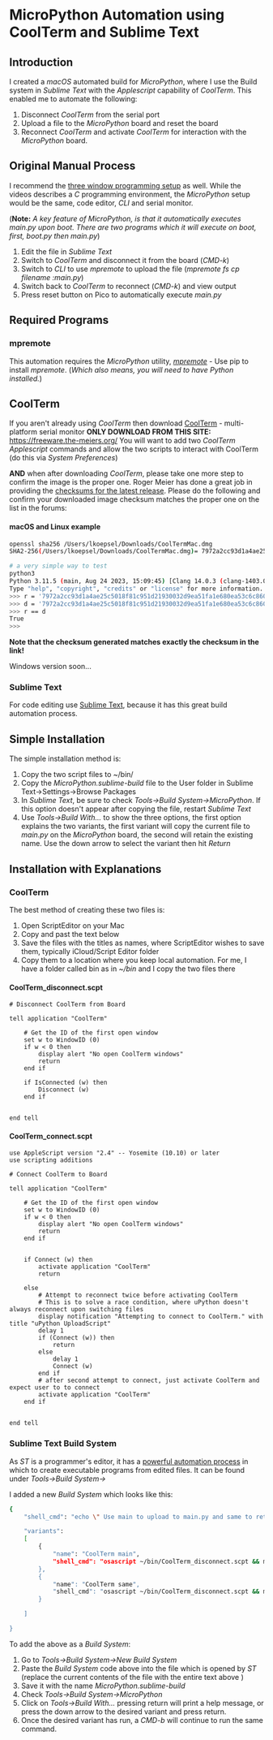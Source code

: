 # MicroPython Automation using CoolTerm and Sublime Text

## Introduction
I created a *macOS* automated build for *MicroPython*, where I use the Build system in *Sublime Text* with the *Applescript* capability of *CoolTerm*. This enabled me to automate the following:
1. Disconnect *CoolTerm* from the serial port
1. Upload a file to the *MicroPython* board and reset the board
1. Reconnect *CoolTerm* and activate *CoolTerm* for interaction with the *MicroPython* board.

## Original Manual Process
I recommend the [three window programming setup](/posts/avr_c_edit/) as well. While the videos describes a *C* programming environment, the *MicroPython* setup would be the same, code editor, *CLI* and serial monitor. 

(**Note:** *A key feature of MicroPython, is that it automatically executes main.py upon boot. There are two programs which it will execute on boot, first, boot.py then main.py*)

1. Edit the file in *Sublime Text*
1. Switch to *CoolTerm* and disconnect it from the board (*CMD-k*) 
1. Switch to *CLI* to use *mpremote* to upload the file (*mpremote fs cp filename :main.py*)
1. Switch back to *CoolTerm* to reconnect (*CMD-k*) and view output
1. Press reset button on Pico to automatically execute *main.py*

## Required Programs

### mpremote
This automation requires the *MicroPython* utility, [*mpremote*](https://pypi.org/project/mpremote/) - Use pip to install *mpremote*. (*Which also means, you will need to have Python installed.*)

## CoolTerm
If you aren't already using *CoolTerm* then download [CoolTerm](https://freeware.the-meiers.org/) - multi-platform serial monitor **ONLY DOWNLOAD FROM THIS SITE:** https://freeware.the-meiers.org/
You will want to add two *CoolTerm* *Applescript* commands and allow the two scripts to interact with CoolTerm (do this via *System Preferences*)

**AND** when after downloading *CoolTerm*, please take one more step to confirm the image is the proper one. Roger Meier has done a great job in providing the [checksums for the latest release](http://forums.the-meiers.org/viewtopic.php?p=2068&sid=2931b7c911099c94e20911aa455d511e#p2068). Please do the following and confirm your downloaded image checksum matches the proper one on the list in the forums:
#### macOS and Linux example 
```bash
openssl sha256 /Users/lkoepsel/Downloads/CoolTermMac.dmg
SHA2-256(/Users/lkoepsel/Downloads/CoolTermMac.dmg)= 7972a2cc93d1a4ae25c5018f81c951d21930032d9ea51fa1e680ea53c6c860fb

# a very simple way to test
python3
Python 3.11.5 (main, Aug 24 2023, 15:09:45) [Clang 14.0.3 (clang-1403.0.22.14.1)] on darwin
Type "help", "copyright", "credits" or "license" for more information.
>>> r = '7972a2cc93d1a4ae25c5018f81c951d21930032d9ea51fa1e680ea53c6c860fb'
>>> d = '7972a2cc93d1a4ae25c5018f81c951d21930032d9ea51fa1e680ea53c6c860fb'
>>> r == d
True
>>>
```
**Note that the checksum generated matches exactly the checksum in the link!**

Windows version soon...


### Sublime Text
For code editing use [Sublime Text](https://www.sublimetext.com), because it has this great build automation process.

## Simple Installation
The simple installation method is:
1. Copy the two script files to ~/bin/
1. Copy the *MicroPython.sublime-build* file to the User folder in Sublime Text->Settings->Browse Packages
1. In *Sublime Text*, be sure to check *Tools->Build System->MicroPython*. If this option doesn't appear after copying the file, restart *Sublime Text*
1. Use *Tools->Build With...* to show the three options, the first option explains the two variants, the first variant will copy the current file to *main.py* on the *MicroPython* board, the second will retain the existing name. Use the down arrow to select the variant then hit *Return*

## Installation with Explanations
### CoolTerm
The best method of creating these two files is:

1. Open ScriptEditor on your Mac
1. Copy and past the text below
1. Save the files with the titles as names, where ScriptEditor wishes to save them, typically iCloud/Script Editor folder
1. Copy them to a location where you keep local automation. For me, I have a folder called bin as in *~/bin* and I copy the two files there
#### CoolTerm_disconnect.scpt
```Applescript
# Disconnect CoolTerm from Board

tell application "CoolTerm"
	
	# Get the ID of the first open window
	set w to WindowID (0)
	if w < 0 then
		display alert "No open CoolTerm windows"
		return
	end if
	
	if IsConnected (w) then
		Disconnect (w)
	end if
	
	
end tell
```

#### CoolTerm_connect.scpt
```Applescript
use AppleScript version "2.4" -- Yosemite (10.10) or later
use scripting additions

# Connect CoolTerm to Board

tell application "CoolTerm"
	
	# Get the ID of the first open window
	set w to WindowID (0)
	if w < 0 then
		display alert "No open CoolTerm windows"
		return
	end if
	
	
	if Connect (w) then
		activate application "CoolTerm"
		return
		
	else
		# Attempt to reconnect twice before activating CoolTerm
		# This is to solve a race condition, where uPython doesn't always reconnect upon switching files
		display notification "Attempting to connect to CoolTerm." with title "uPython UploadScript"
		delay 1
		if (Connect (w)) then
			return
		else
			delay 1
			Connect (w)
		end if
		# after second attempt to connect, just activate CoolTerm and expect user to to connect
		activate application "CoolTerm"
	end if
	
	
end tell
```

### Sublime Text Build System
As *ST* is a programmer's editor, it has a [powerful automation process](https://forum.sublimetext.com/t/build-systems/14435/53) in which to create executable programs from edited files. It can be found under *Tools->Build System->* 

I added a new *Build System* which looks like this:
```bash
{
	"shell_cmd": "echo \" Use main to upload to main.py and same to retain filename\" ",

	"variants":
	[
		{
			"name": "CoolTerm main",
			"shell_cmd": "osascript ~/bin/CoolTerm_disconnect.scpt && mpremote cp $file :main.py && mpremote reset && osascript ~/bin/CoolTerm_connect.scpt"
		},
		{
			"name": "CoolTerm same",
			"shell_cmd": "osascript ~/bin/CoolTerm_disconnect.scpt && mpremote cp $file :$file_name && mpremote reset && osascript ~/bin/CoolTerm_connect.scpt"
		}

	]

}
```

To add the above as a *Build System*:
1. Go to *Tools->Build System->New Build System* 
1. Paste the *Build System* code above into the file which is opened by *ST* (replace the current contents of the file with the entire text above )
1. Save it with the name *MicroPython.sublime-build*
1. Check *Tools->Build System->MicroPython*
1. Click on *Tools->Build With...* pressing return will print a help message, or press the down arrow to the desired variant and press return.
1. Once the desired variant has run, a *CMD-b* will continue to run the same command.
